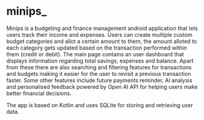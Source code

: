 # minips_

Minips is a budgeting and finance management android application that lets users track their income and expenses.
Users can create multiple custom budget categories and allot a certain amount to them, the amount alloted to each
category gets updated based on the transaction performed within them (credit or debit). The main page contains an user
dashboard that displays information regarding total savings, expenses and balance. Apart from these there are also 
searching and filtering features for transactions and budgets making it easier for the user to revisit a previous 
transaction faster. Some other features include future payments reminder, AI analysis and personalised feedback
powered by Open AI API for helping users make better financial decisions.

The app is based on Kotlin and uses SQLite for storing and retrieving user data.
